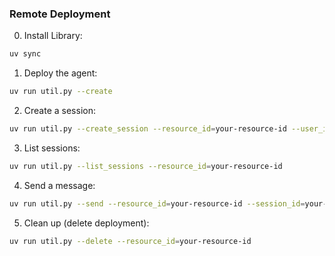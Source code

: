 ### Remote Deployment

0. Install Library:

```bash
uv sync
```

1. Deploy the agent:

```bash
uv run util.py --create
```

2. Create a session:

```bash
uv run util.py --create_session --resource_id=your-resource-id --user_id=your-user-id
```

3. List sessions:

```bash
uv run util.py --list_sessions --resource_id=your-resource-id
```

4. Send a message:

```bash
uv run util.py --send --resource_id=your-resource-id --session_id=your-session-id --message="Hello, how are you doing today?"
```

5. Clean up (delete deployment):

```bash
uv run util.py --delete --resource_id=your-resource-id
```
